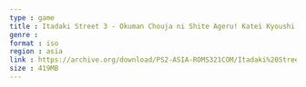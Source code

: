 ```yaml
---
type : game
title : Itadaki Street 3 - Okuman Chouja ni Shite Ageru! Katei Kyoushi Tsuki! (Japan)
genre : 
format : iso
region : asia
link : https://archive.org/download/PS2-ASIA-ROMS321COM/Itadaki%20Street%203%20-%20Okuman%20Chouja%20ni%20Shite%20Ageru%21%20Katei%20Kyoushi%20Tsuki%21%20%28Japan%29.7z
size : 419MB
---
```

